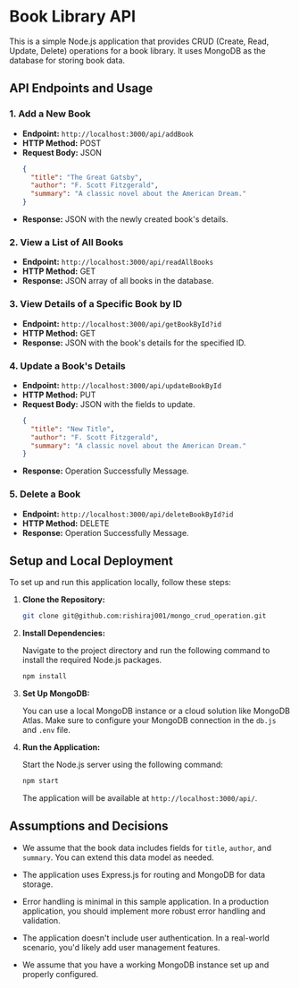 # Book Library API

This is a simple Node.js application that provides CRUD (Create, Read, Update, Delete) operations for a book library. It uses MongoDB as the database for storing book data.

## API Endpoints and Usage

### 1. Add a New Book

- **Endpoint:** `http://localhost:3000/api/addBook`
- **HTTP Method:** POST
- **Request Body:** JSON
  ```json
  {
    "title": "The Great Gatsby",
    "author": "F. Scott Fitzgerald",
    "summary": "A classic novel about the American Dream."
  }
  ```
- **Response:** JSON with the newly created book's details.

### 2. View a List of All Books

- **Endpoint:** `http://localhost:3000/api/readAllBooks`
- **HTTP Method:** GET
- **Response:** JSON array of all books in the database.

### 3. View Details of a Specific Book by ID

- **Endpoint:** `http://localhost:3000/api/getBookById?id`
- **HTTP Method:** GET
- **Response:** JSON with the book's details for the specified ID.

### 4. Update a Book's Details

- **Endpoint:** `http://localhost:3000/api/updateBookById`
- **HTTP Method:** PUT
- **Request Body:** JSON with the fields to update.
  ```json
  {
    "title": "New Title",
    "author": "F. Scott Fitzgerald",
    "summary": "A classic novel about the American Dream."
  }
  ```
- **Response:** Operation Successfully Message.

### 5. Delete a Book

- **Endpoint:** `http://localhost:3000/api/deleteBookById?id`
- **HTTP Method:** DELETE
- **Response:** Operation Successfully Message.

## Setup and Local Deployment

To set up and run this application locally, follow these steps:

1. **Clone the Repository:**

   ```bash
   git clone git@github.com:rishiraj001/mongo_crud_operation.git
   ```

2. **Install Dependencies:**

   Navigate to the project directory and run the following command to install the required Node.js packages.

   ```bash
   npm install
   ```

3. **Set Up MongoDB:**

   You can use a local MongoDB instance or a cloud solution like MongoDB Atlas. Make sure to configure your MongoDB connection in the `db.js` and `.env` file.

4. **Run the Application:**

   Start the Node.js server using the following command:

   ```bash
   npm start
   ```

   The application will be available at `http://localhost:3000/api/`.

## Assumptions and Decisions

- We assume that the book data includes fields for `title`, `author`, and `summary`. You can extend this data model as needed.

- The application uses Express.js for routing and MongoDB for data storage.

- Error handling is minimal in this sample application. In a production application, you should implement more robust error handling and validation.

- The application doesn't include user authentication. In a real-world scenario, you'd likely add user management features.

- We assume that you have a working MongoDB instance set up and properly configured.
